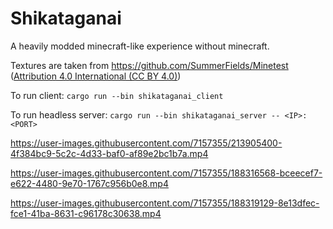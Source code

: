 # Shikataganai

A heavily modded minecraft-like experience without minecraft.

Textures are taken from https://github.com/SummerFields/Minetest ([Attribution 4.0 International (CC BY 4.0)](https://creativecommons.org/licenses/by/4.0/))

To run client:
`cargo run --bin shikataganai_client`

To run headless server:
`cargo run --bin shikataganai_server -- <IP>:<PORT>`

https://user-images.githubusercontent.com/7157355/213905400-4f384bc9-5c2c-4d33-baf0-af89e2bc1b7a.mp4

https://user-images.githubusercontent.com/7157355/188316568-bceecef7-e622-4480-9e70-1767c956b0e8.mp4

https://user-images.githubusercontent.com/7157355/188319129-8e13dfec-fce1-41ba-8631-c96178c30638.mp4
